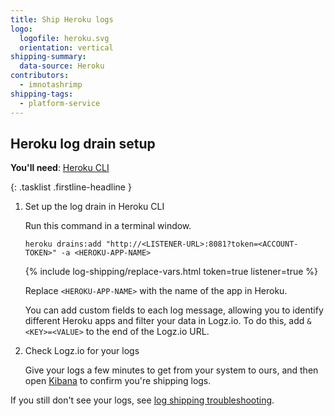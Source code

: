 ```yaml
---
title: Ship Heroku logs
logo:
  logofile: heroku.svg
  orientation: vertical
shipping-summary:
  data-source: Heroku
contributors:
  - imnotashrimp
shipping-tags:
  - platform-service
---
```


## Heroku log drain setup

**You'll need**:
[Heroku CLI](https://devcenter.heroku.com/articles/heroku-cli#download-and-install)

{: .tasklist .firstline-headline }
1.  Set up the log drain in Heroku CLI

    Run this command in a terminal window.

    ```shell
    heroku drains:add "http://<LISTENER-URL>:8081?token=<ACCOUNT-TOKEN>" -a <HEROKU-APP-NAME>
    ```

    {% include log-shipping/replace-vars.html token=true listener=true %}

    Replace `<HEROKU-APP-NAME>` with the name of the app in Heroku.

    You can add custom fields to each log message, allowing you to identify different Heroku apps and filter your data in Logz.io.
    To do this, add `&<KEY>=<VALUE>` to the end of the Logz.io URL.

2.  Check Logz.io for your logs

    Give your logs a few minutes to get from your system to ours, and then open [Kibana](https://app.logz.io/#/dashboard/kibana) to confirm you're shipping logs.

   If you still don't see your logs, see [log shipping troubleshooting]({{site.baseurl}}/user-guide/log-shipping/log-shipping-troubleshooting.html).